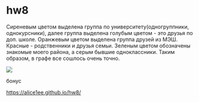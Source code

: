 # hw8

Сиреневым цветом выделена группа по университету(одногруппники, однокурсники), далее группа выделена голубым цветом - это друзья по доп. школе. Оранжевым цветом выделена группа друзей из МЭШ. Красные - родственники и друзья семьи. Зеленым цветом обозначены знакомые моего района, а серым бывшие одноклассники. Таким образом, в графе все сошлось очень точно.


![](https://pp.userapi.com/c824502/v824502654/11a65c/ZyfvAdlxDRA.jpg)

бонус

https://alice1ee.github.io/hw8/
